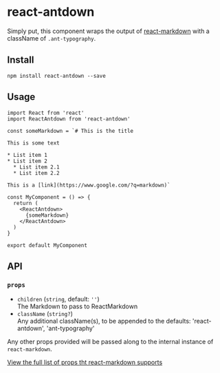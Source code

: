 # react-antdown

Simply put, this component wraps the output of [react-markdown](https://www.npmjs.com/package/react-markdown) with a className of `.ant-typography`.

## Install

```
npm install react-antdown --save
```

## Usage

```
import React from 'react'
import ReactAntdown from 'react-antdown'

const someMarkdown = `# This is the title

This is some text

* List item 1
* List item 2
  * List item 2.1
  * List item 2.2

This is a [link](https://www.google.com/?q=markdown)`

const MyComponent = () => {
  return (
    <ReactAntdown>
      {someMarkdown}
    </ReactAntdown>
  )
}

export default MyComponent
```

## API
### `props`

*   `children` (`string`, default: `''`)\
    The Markdown to pass to ReactMarkdown
*   `className` (`string?`)\
    Any additional className(s), to be appended to the defaults: 'react-antdown', 'ant-typography'

Any other props provided will be passed along to the internal instance of `react-markdown`.

[View the full list of props tht react-markdown supports](https://github.com/remarkjs/react-markdown#props)


